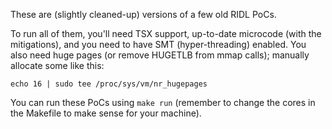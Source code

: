 These are (slightly cleaned-up) versions of a few old RIDL PoCs.

To run all of them, you'll need TSX support, up-to-date microcode (with the mitigations), and you need to have SMT (hyper-threading) enabled.
You also need huge pages (or remove HUGETLB from mmap calls); manually allocate some like this:

```
echo 16 | sudo tee /proc/sys/vm/nr_hugepages
```

You can run these PoCs using `make run` (remember to change the cores in the Makefile to make sense for your machine).

